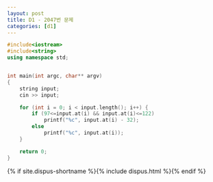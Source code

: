 ```yaml
---
layout: post
title: D1 - 2047번 문제
categories: [d1]
---
```


~~~cpp
#include<iostream>
#include<string>
using namespace std;


int main(int argc, char** argv)
{
	string input;
	cin >> input;

	for (int i = 0; i < input.length(); i++) {
		if (97<=input.at(i) && input.at(i)<=122)
            printf("%c", input.at(i) - 32);
		else
			printf("%c", input.at(i));
	}

	return 0;
}
~~~

{% if site.dispus-shortname %}{% include dispus.html %}{% endif %}